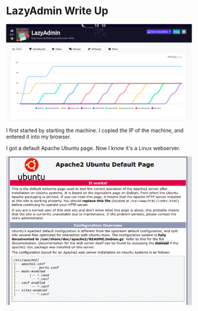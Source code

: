 # LazyAdmin Write Up

![Image of THM](images/intro.png)

I first started by starting the machine. I copied the IP of the machine, and entered it into my browser.

I got a default Apache Ubuntu page. Now I know it's a Linux webserver.

<p align="center">
  <img width="600" src="images/apache_default.png">
</p>
